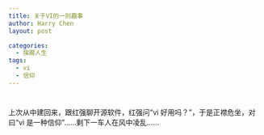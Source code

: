 ```yaml
---
title: 关于VI的一则趣事
author: Harry Chen
layout: post

categories:
  - 挨踢人生
tags:
  - vi
  - 信仰
---
```

# 

上次从中建回来，跟红强聊开源软件，红强问“vi 好用吗？”，于是正襟危坐，对曰“vi 是一种信仰”……剩下一车人在风中凌乱……
